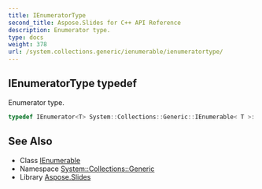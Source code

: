 ```yaml
---
title: IEnumeratorType
second_title: Aspose.Slides for C++ API Reference
description: Enumerator type.
type: docs
weight: 378
url: /system.collections.generic/ienumerable/ienumeratortype/
---
```

## IEnumeratorType typedef


Enumerator type.

```cpp
typedef IEnumerator<T> System::Collections::Generic::IEnumerable< T >::IEnumeratorType
```

## See Also

* Class [IEnumerable](../)
* Namespace [System::Collections::Generic](../../)
* Library [Aspose.Slides](../../../)